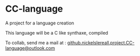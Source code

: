 # CC-language
A project for a language creation

This language will be a C like synthaxe, compiled

To collab, send me a mail at : github.nickelslereall.project.CC-language@outlook.com
